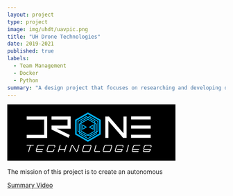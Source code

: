 ```yaml
---
layout: project
type: project
image: img/uhdt/uavpic.png
title: "UH Drone Technologies"
date: 2019-2021
published: true
labels:
  - Team Management
  - Docker
  - Python
summary: "A design project that focuses on researching and developing drone technologies."
---
```


<img class="img-fluid" src="../img/uhdt/uhdtlogo.png">

The mission of this project is to create an autonomous 

[Summary Video](https://youtu.be/oxSvIZsWEM8)
